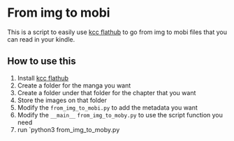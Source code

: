 # From img to mobi
This is a script to easily use [kcc flathub](https://flathub.org/apps/io.github.ciromattia.kcc) to go from img to mobi files that you can read in your kindle.

## How to use this
1. Install [kcc flathub](https://flathub.org/apps/io.github.ciromattia.kcc)
2. Create a folder for the manga you want
3. Create a folder under that folder for the chapter that you want
4. Store the images on that folder
5. Modify the `from_img_to_mobi.py` to add the metadata you want
6. Modify the `__main__` `from_img_to_moby.py` to use the script function you need
7. run `python3 from_img_to_moby.py
